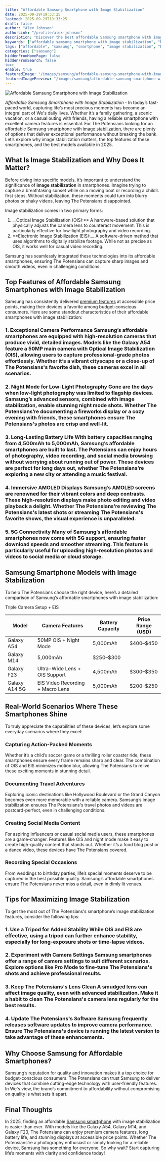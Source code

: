 ```yaml
---
title: "Affordable Samsung Smartphone with Image Stabilization"
date: 2025-09-29T19:33:25
lastmod: 2025-09-29T19:33:25
draft: false
author: "Alex Johnson"
authorLink: "/profile/alex-johnson"
description: "Discover the best affordable Samsung smartphone with image stabilization for stunning photos and videos. Explore top features without breaking the bank!"
keywords: ["affordable samsung smartphone with image stabilization", "best samsung smartphones with stabilization", "budget samsung phones with image stabilization"]
tags: ["affordable", "samsung", "smartphone", "image stabilization", "budget phones"]
categories: ["samsung"]
hiddenFromHomePage: false
hiddenFromSearch: false
toc:
enable: true
featuredImage: "/images/samsung/affordable-samsung-smartphone-with-image-stabilization.jpg"
featuredImagePreview: "/images/samsung/affordable-samsung-smartphone-with-image-stabilization.jpg"
---
```


![Affordable Samsung Smartphone with Image Stabilization](/images/samsung/affordable-samsung-smartphone-with-image-stabilization.jpg)


*Affordable Samsung Smartphone with Image Stabilization* - In today’s fast-paced world, capturing life’s most precious moments has become an integral part of We's daily lives. Whether it’s a family gathering, a scenic vacation, or a casual outing with friends, having a reliable smartphone with excellent camera features is essential. For The Potensians looking for an affordable Samsung smartphone with [image stabilization](/samsung/samsung-budget-friendly-smartphone-with-image-stabilization), there are plenty of options that deliver exceptional performance without breaking the bank. Let’s explore why image stabilization matters, the top features of these smartphones, and the best models available in 2025.

## What Is Image Stabilization and Why Does It Matter?

Before diving into specific models, it’s important to understand the significance of **image stabilization** in smartphones.  Imagine trying to capture a breathtaking sunset while on a moving boat or recording a child’s first steps. Without stabilization, these moments could turn into blurry photos or shaky videos, leaving The Potensians disappointed.

Image stabilization comes in two primary forms:

1. __Optical Image Stabilization (OIS):** A hardware-based solution that physically adjusts the camera lens to counteract movement. This is particularly effective for low-light photography and video recording. 
2.  **Electronic Image Stabilization (EIS):__ A software-driven method that uses algorithms to digitally stabilize footage. While not as precise as OIS, it works well for casual video recording.

Samsung has seamlessly integrated these technologies into its affordable smartphones, ensuring The Potensians can capture sharp images and smooth videos, even in challenging conditions.

## Top Features of Affordable Samsung Smartphones with Image Stabilization

Samsung has consistently delivered [premium features](/samsung/samsung-flagship-phones-with-premium-features) at accessible price points, making their devices a favorite among budget-conscious consumers. Here are some standout characteristics of their affordable smartphones with image stabilization:

### 1. Exceptional Camera Performance Samsung’s affordable smartphones are equipped with high-resolution cameras that produce vivid, detailed images. Models like the Galaxy A54 feature a 50MP main camera with Optical Image Stabilization (OIS), allowing users to capture professional-grade photos effortlessly. Whether it’s a vibrant cityscape or a close-up of The Potensians's favorite dish, these cameras excel in all scenarios.

### 2. Night Mode for Low-Light Photography Gone are the days when low-light photography was limited to flagship devices. Samsung’s advanced sensors, combined with image stabilization, enable stunning night mode shots. Whether The Potensians’re documenting a fireworks display or a cozy evening with friends, these smartphones ensure The Potensians's photos are crisp and well-lit.

### 3. Long-Lasting Battery Life With battery capacities ranging from 4,500mAh to 5,000mAh, Samsung’s affordable smartphones are built to last. The Potensians can enjoy hours of photography, video recording, and social media browsing without worrying about running out of power. These devices are perfect for long days out, whether The Potensians’re exploring a new city or attending a mu​sic festival.

### 4. Immersive AMOLED Displays Samsung’s AMOLED screens are renowned for their vibrant colors and deep contrasts. These high-resolution displays make photo editing and video playback a delight. Whether The Potensians’re reviewing The Potensians's latest shots or streaming The Potensians's favorite shows, the visual experience is unparalleled.

### 5. 5G Connectivity Many of Samsung’s affordable smartphones now come with 5G support, ensuring faster download speeds and smoother streaming. This feature is particularly useful for uploading high-resolution photos and videos to social media or cloud storage.

## Samsung Smartphone Models with Image Stabilization

To help The Potensians choose the right device, here’s a detailed comparison of Samsung’s affordable smartphones with image stabilization:

<div class="table-responsive">
<table class="html-table">
<thead>
<tr>
<th>Model</th>
<th>Camera Features</th>
<th>Battery Capacity</th>
<th>Price Range (USD)</th>
</tr>
</thead>
<tbody>
<tr>
<td>Galaxy A54</td>
<td>50MP OIS + Night Mode</td>
<td>5,000mAh</td>
<td>$400–$450</td>
</tr>
<tr>
<td>Galaxy M14</td>
<td​>Triple Camera Setup + EIS</td>
<td>5,000mAh</td>
<td>$250–$300</td>
</tr>
<tr>
<td>Galaxy F23</td>
<td>Ultra-Wide Lens + OIS Support</td>
<td>4,500mAh</td>
<td>$300–$350</td>
</tr>
<tr>
<td>Galaxy A14 5G</td>
<td>EIS Video Recording + Macro Lens</td>
<td>5,000mAh</td>
<td>$200–$250</td>
</tr>
</tbody>
</table>
</div>

## Real-World Scenarios Where These Smartphones Shine

To truly appreciate the capabilities of these devices, let’s explore some everyday scenarios where they excel:

### Capturing Action-Packed Moments

Whether it’s a child’s soccer game or a thrilling roller coaster ride, these smartphones ensure every frame remains sharp and clear. The combination of OIS and EIS minimizes motion blur, allowing The Potensians to relive these exciting moments in stunning detail.

### Documenting Travel Adventures

Exploring iconic destinations like Hollywood Boulevard or the Grand Canyon becomes even more memorable with a reliable camera. Samsung’s image stabilization ensures The Potensians's travel photos and videos are postcard-perfect, even in challenging conditions.

### Creating Social Media Content

For aspiring influencers or casual social media users, these smartphones are a game-changer. Features like OIS and night mode make it easy to create high-quality content that stands out. Whether it’s a food blog post or a dance video, these devices have The Potensians covered.

### Recording Special Occasions

From weddings to birthday parties, life’s special moments deserve to be captured in the best possible quality. Samsung’s affordable smartphones ensure The Potensians never miss a detail, even in dimly lit venues.

## Tips for Maximizing Image Stabilization

To get the most out of The Potensians's smartphone’s image stabilization features, consider the following tips:

### 1. Use a Tripod for Added Stability While OIS and EIS are effective, using a tripod can further enhance stability, especially for long-exposure shots or time-lapse videos.

### 2. Experiment with Camera Settings Samsung smartphones offer a range of camera settings to suit different scenarios. Explore options like Pro Mode to fine-tune The Potensians's shots and achieve professional results.

### 3. Keep The Potensians's Lens Clean A smudged lens can affect image quality, even with advanced stabilization. Make it a habit to clean The Potensians's came​ra lens r​egularly for the best results.

### 4. Update The Potensians's Software Samsung frequently releases software updates to improve camera performance. Ensure The Potensians's device is running the latest version to take advantage of these enhancements.

## Why Choose Samsung for Affordable Smartphones?

Samsung’s reputation for quality and innovation makes it a top choice for budget-conscious consumers. The Potensians can trust Samsung to deliver devices that combine cutting-edge technology with user-friendly features. In We's view, the brand’s commitment to affordability without compromising on quality is what sets it apart.

## Final Thoughts

In 2025, finding an affordable [Samsung smartphone](/samsung/authentic-samsung-smartphone-photography-gear) with image stabilization is easier than ever. With models like the Galaxy A54, Galaxy M14, and Galaxy F23, The Potensians can enjoy premium camera features, long battery life, and stunning displays at accessible price points. Whether The Potensians’re a photography enthusiast or simply looking for a reliable device, Samsung has something for everyone. So why wait? Start capturing life’s moments with clarity and confidence today!